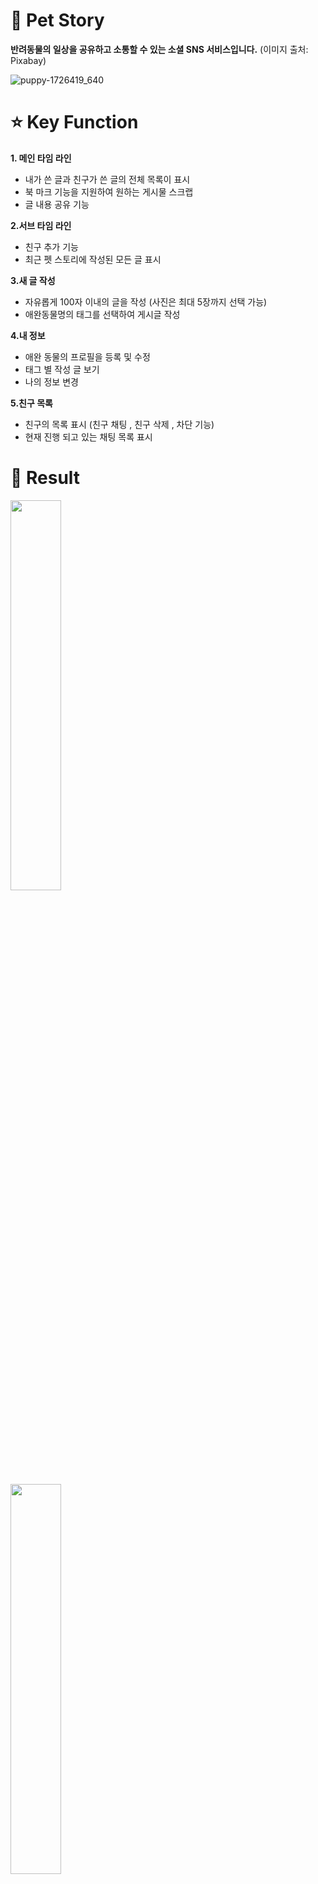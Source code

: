 # 🐾 Pet Story
**반려동물의 일상을 공유하고 소통할 수 있는 소셜 SNS 서비스입니다.** (이미지 출처: Pixabay)  


![puppy-1726419_640](https://github.com/daengjun/PetStrory/assets/98893006/a89a97ca-e3f0-407a-8045-3e81309041a7)
                                                                                      
# ⭐️ Key Function

**1. 메인 타임 라인**  
- 내가 쓴 글과 친구가 쓴 글의 전체 목록이 표시
- 북 마크 기능을 지원하여 원하는 게시물 스크랩
- 글 내용 공유 기능

**2.서브 타임 라인**
- 친구 추가 기능
- 최근 펫 스토리에 작성된 모든 글 표시

**3.새 글 작성**
- 자유롭게 100자 이내의 글을 작성 (사진은 최대 5장까지 선택 가능)
- 애완동물명의 태그를 선택하여 게시글 작성

**4.내 정보**
- 애완 동물의 프로필을 등록 및 수정
- 태그 별 작성 글 보기
- 나의 정보 변경

 **5.친구 목록**
- 친구의 목록 표시 (친구 채팅 , 친구 삭제 , 차단 기능)
- 현재 진행 되고 있는 채팅 목록 표시

# **📝 Result**

<p dir="auto">  
<a target="_blank" rel="noopener noreferrer nofollow" href="https://github.com/daengjun/PetStrory/assets/98893006/b1bde6d8-08e1-437f-bbbc-dd70b08a61ca"><img width="40%" src="https://github.com/daengjun/PetStrory/assets/98893006/b1bde6d8-08e1-437f-bbbc-dd70b08a61ca" style="max-width: 100%;"></a>
<p dir="auto">  
<a target="_blank" rel="noopener noreferrer nofollow" href="https://github.com/daengjun/PetStrory/assets/98893006/04b0f715-72f0-46fa-91a2-2531504d9c8b"><img width="40%" src="https://github.com/daengjun/PetStrory/assets/98893006/04b0f715-72f0-46fa-91a2-2531504d9c8b" style="max-width: 100%;"></a>
</p>  


<a target="_blank" rel="noopener noreferrer nofollow" href="https://github.com/daengjun/PetStrory/assets/98893006/373e91f9-413c-494e-8891-1436d3f5a35e"><img width="40%" src="https://github.com/daengjun/PetStrory/assets/98893006/373e91f9-413c-494e-8891-1436d3f5a35e" style="max-width: 100%;"></a>
</p>  
